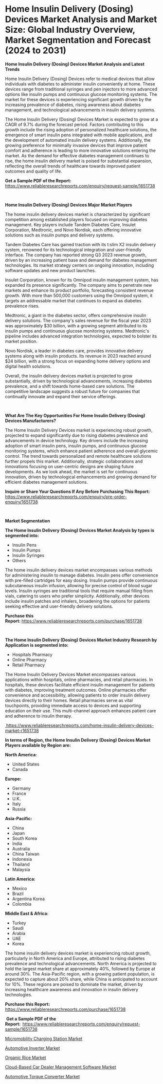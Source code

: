 <p><h1>Home Insulin Delivery (Dosing) Devices Market Analysis and Market Size: Global Industry Overview, Market Segmentation and Forecast (2024 to 2031)</h1></p><p><strong>Home Insulin Delivery (Dosing) Devices Market Analysis and Latest Trends</strong></p>
<p><p>Home Insulin Delivery (Dosing) Devices refer to medical devices that allow individuals with diabetes to administer insulin conveniently at home. These devices range from traditional syringes and pen injectors to more advanced options like insulin pumps and continuous glucose monitoring systems. The market for these devices is experiencing significant growth driven by the increasing prevalence of diabetes, rising awareness about diabetes management, and technological advancements in insulin delivery systems.</p><p>The Home Insulin Delivery (Dosing) Devices Market is expected to grow at a CAGR of 9.7% during the forecast period. Factors contributing to this growth include the rising adoption of personalized healthcare solutions, the emergence of smart insulin pens integrated with mobile applications, and the development of automated insulin delivery systems. Additionally, the growing preference for minimally invasive devices that improve patient comfort and adherence is leading to more innovative solutions entering the market. As the demand for effective diabetes management continues to rise, the home insulin delivery market is poised for substantial expansion, reflecting the overall trends of healthcare towards improved patient outcomes and quality of life.</p></p>
<p><strong>Get a Sample PDF of the Report:&nbsp;</strong> <a href="https://www.reliableresearchreports.com/enquiry/request-sample/1651738?utm_campaign=24&utm_medium=2&utm_source=Github&utm_content=ia&utm_term=08122024&utm_id=home-insulin-delivery-dosing-devices">https://www.reliableresearchreports.com/enquiry/request-sample/1651738</a></p>
<p>&nbsp;</p>
<p><strong>Home Insulin Delivery (Dosing) Devices Major Market Players</strong></p>
<p><p>The home insulin delivery devices market is characterized by significant competition among established players focused on improving diabetes management. Key players include Tandem Diabetes Care, Insulet Corporation, Medtronic, and Novo Nordisk, each offering innovative solutions such as insulin pumps and delivery systems.</p><p>Tandem Diabetes Care has gained traction with its t:slim X2 insulin delivery system, renowned for its technological integration and user-friendly interface. The company has reported strong Q3 2023 revenue growth, driven by an increasing patient base and demand for diabetes management technologies. Its market strategy centers on ongoing innovation, including software updates and new product launches.</p><p>Insulet Corporation, known for its Omnipod insulin management system, has expanded its presence significantly. The company aims to penetrate new markets and enhance its product portfolio, forecasting consistent revenue growth. With more than 500,000 customers using the Omnipod system, it targets an addressable market that continues to expand as diabetes prevalence rises.</p><p>Medtronic, a giant in the diabetes sector, offers comprehensive insulin delivery solutions. The company's sales revenue for the fiscal year 2023 was approximately $30 billion, with a growing segment attributed to its insulin pumps and continuous glucose monitoring systems. Medtronic's pipeline includes advanced integration technologies, expected to bolster its market position.</p><p>Novo Nordisk, a leader in diabetes care, provides innovative delivery systems along with insulin products. Its revenue in 2023 reached around $24 billion, with a strong focus on expanding home delivery options and digital health solutions.</p><p>Overall, the insulin delivery devices market is projected to grow substantially, driven by technological advancements, increasing diabetes prevalence, and a shift towards home-based care solutions. The competitive landscape suggests a robust future for companies that continually innovate and expand their service offerings.</p></p>
<p>&nbsp;</p>
<p><strong>What Are The Key Opportunities For Home Insulin Delivery (Dosing) Devices Manufacturers?</strong></p>
<p><p>The Home Insulin Delivery Devices market is experiencing robust growth, projected to expand significantly due to rising diabetes prevalence and advancements in device technology. Key drivers include the increasing adoption of smart insulin pens, insulin pumps, and continuous glucose monitoring systems, which enhance patient adherence and overall glycemic control. The trend towards personalized and remote healthcare solutions further propels this market. Additionally, strategic collaborations and innovations focusing on user-centric designs are shaping future developments. As we look ahead, the market is set for continuous innovation, driven by technological enhancements and growing demand for efficient diabetes management solutions.</p></p>
<p><strong>Inquire or Share Your Questions If Any Before Purchasing This Report:</strong> <a href="https://www.reliableresearchreports.com/enquiry/pre-order-enquiry/1651738?utm_campaign=24&utm_medium=2&utm_source=Github&utm_content=ia&utm_term=08122024&utm_id=home-insulin-delivery-dosing-devices">https://www.reliableresearchreports.com/enquiry/pre-order-enquiry/1651738</a></p>
<p>&nbsp;</p>
<p><strong>Market Segmentation</strong></p>
<p><strong>The Home Insulin Delivery (Dosing) Devices Market Analysis by types is segmented into:</strong></p>
<p><ul><li>Insulin Pens</li><li>Insulin Pumps</li><li>Insulin Syringes</li><li>Others</li></ul></p>
<p><p>The home insulin delivery devices market encompasses various methods for administering insulin to manage diabetes. Insulin pens offer convenience with pre-filled cartridges for easy dosing. Insulin pumps provide continuous subcutaneous insulin infusion, allowing for precise control of blood sugar levels. Insulin syringes are traditional tools that require manual filling from vials, catering to users who prefer simplicity. Additionally, other devices include insulin patches and inhalers, broadening the options for patients seeking effective and user-friendly delivery solutions.</p></p>
<p><strong>Purchase this Report:&nbsp;</strong><a href="https://www.reliableresearchreports.com/purchase/1651738?utm_campaign=24&utm_medium=2&utm_source=Github&utm_content=ia&utm_term=08122024&utm_id=home-insulin-delivery-dosing-devices">https://www.reliableresearchreports.com/purchase/1651738</a></p>
<p>&nbsp;</p>
<p><strong>The Home Insulin Delivery (Dosing) Devices Market Industry Research by Application is segmented into:</strong></p>
<p><ul><li>Hospitals Pharmacy</li><li>Online Pharmacy</li><li>Retail Pharmacy</li></ul></p>
<p><p>The Home Insulin Delivery Devices Market encompasses various applications within hospitals, online pharmacies, and retail pharmacies. In hospitals, these devices facilitate efficient insulin management for patients with diabetes, improving treatment outcomes. Online pharmacies offer convenience and accessibility, allowing patients to order insulin delivery devices directly to their homes. Retail pharmacies serve as vital touchpoints, providing immediate access to devices and supporting education on their use. This multi-channel approach enhances patient care and adherence to insulin therapy.</p></p>
<p><a href="https://www.reliableresearchreports.com/home-insulin-delivery-devices-market-r1651738?utm_campaign=24&utm_medium=2&utm_source=Github&utm_content=ia&utm_term=08122024&utm_id=home-insulin-delivery-dosing-devices">&nbsp;https://www.reliableresearchreports.com/home-insulin-delivery-devices-market-r1651738</a></p>
<p><strong>In terms of Region, the Home Insulin Delivery (Dosing) Devices Market Players available by Region are:</strong></p>
<p>
    <p> <strong> North America: </strong>
        <ul>
            <li>United States</li>
            <li>Canada</li>
        </ul>
        </p> 
    <p> <strong> Europe: </strong>
        <ul>
            <li>Germany</li>
            <li>France</li>
            <li>U.K.</li>
            <li>Italy</li>
            <li>Russia</li>
        </ul>
        </p> 
    <p> <strong> Asia-Pacific: </strong>
        <ul>
            <li>China</li>
            <li>Japan</li>
            <li>South Korea</li>
            <li>India</li>
            <li>Australia</li>
            <li>China Taiwan</li>
            <li>Indonesia</li>
            <li>Thailand</li>
            <li>Malaysia</li>
        </ul>
        </p> 
    <p> <strong> Latin America: </strong>
        <ul>
            <li>Mexico</li>
            <li>Brazil</li>
            <li>Argentina Korea</li>
            <li>Colombia</li>
        </ul>
        </p> 
    <p> <strong> Middle East & Africa: </strong>
        <ul>
            <li>Turkey</li>
            <li>Saudi</li>
            <li>Arabia</li>
            <li>UAE</li>
            <li>Korea</li>
        </ul>
    </p>
    </p>
<p><p>The home insulin delivery devices market is experiencing robust growth, particularly in North America and Europe, attributed to rising diabetes prevalence and technological advancements. North America is projected to hold the largest market share at approximately 40%, followed by Europe at around 30%. The Asia-Pacific region, with a growing patient population, is expected to capture about 20% share, while China is anticipated to account for 10%. These regions are poised to dominate the market, driven by increasing healthcare awareness and innovation in insulin delivery technologies.</p></p>
<p><strong>Purchase this Report: </strong><a href="https://www.reliableresearchreports.com/purchase/1651738?utm_campaign=24&utm_medium=2&utm_source=Github&utm_content=ia&utm_term=08122024&utm_id=home-insulin-delivery-dosing-devices">https://www.reliableresearchreports.com/purchase/1651738</a></p>
<p>&nbsp;<strong>Get a Sample PDF of the Report:&nbsp;&nbsp;</strong><a href="https://www.reliableresearchreports.com/enquiry/request-sample/1651738?utm_campaign=24&utm_medium=2&utm_source=Github&utm_content=ia&utm_term=08122024&utm_id=home-insulin-delivery-dosing-devices">https://www.reliableresearchreports.com/enquiry/request-sample/1651738</a></p>
<p><strong></strong></p>
<p><p><a href="https://github.com/elizabethdagraca/Market-Research-Report-List-5/blob/main/micromobility-charging-station-market.md?utm_campaign=24&utm_medium=2&utm_source=Github&utm_content=ia&utm_term=08122024&utm_id=home-insulin-delivery-dosing-devices">Micromobility Charging Station Market</a></p><p><a href="https://www.linkedin.com/pulse/futur-trend-quest-sl8ue?utm_campaign=24&utm_medium=2&utm_source=Github&utm_content=ia&utm_term=08122024&utm_id=home-insulin-delivery-dosing-devices">Automotive Inverter Market</a></p><p><a href="https://www.linkedin.com/pulse/futur-trend-quest-sl8ue?utm_campaign=24&utm_medium=2&utm_source=Github&utm_content=ia&utm_term=08122024&utm_id=home-insulin-delivery-dosing-devices">Organic Rice Market</a></p><p><a href="https://github.com/santosh758595/Market-Research-Report-List-6/blob/main/cloud-based-car-dealer-management-software-market.md?utm_campaign=24&utm_medium=2&utm_source=Github&utm_content=ia&utm_term=08122024&utm_id=home-insulin-delivery-dosing-devices">Cloud-Based Car Dealer Management Software Market</a></p><p><a href="https://www.linkedin.com/pulse/futur-trend-quest-sl8ue?utm_campaign=24&utm_medium=2&utm_source=Github&utm_content=ia&utm_term=08122024&utm_id=home-insulin-delivery-dosing-devices">Automotive Torque Converter Market</a></p></p>